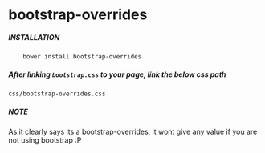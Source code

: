 # bootstrap-overrides

##### INSTALLATION
```
	bower install bootstrap-overrides
```

##### After linking `bootstrap.css` to your page, link the below css path
```
css/bootstrap-overrides.css
```

##### NOTE
As it clearly says its a bootstrap-overrides, it wont give any value if you are not using bootstrap :P